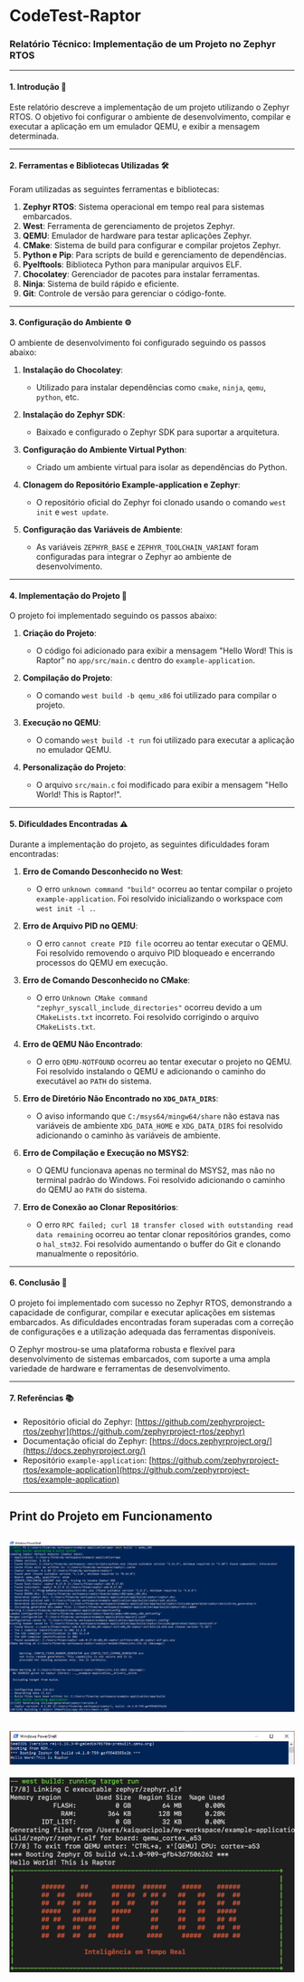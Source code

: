 # CodeTest-Raptor
### Relatório Técnico: Implementação de um Projeto no Zephyr RTOS

---

#### **1. Introdução** 📄
Este relatório descreve a implementação de um projeto utilizando o Zephyr RTOS. O objetivo foi configurar o ambiente de desenvolvimento, compilar e executar a aplicação em um emulador QEMU, e exibir a mensagem determinada.

---

#### **2. Ferramentas e Bibliotecas Utilizadas** 🛠️
Foram utilizadas as seguintes ferramentas e bibliotecas:

1. **Zephyr RTOS**: Sistema operacional em tempo real para sistemas embarcados.
2. **West**: Ferramenta de gerenciamento de projetos Zephyr.
3. **QEMU**: Emulador de hardware para testar aplicações Zephyr.
4. **CMake**: Sistema de build para configurar e compilar projetos Zephyr.
5. **Python e Pip**: Para scripts de build e gerenciamento de dependências.
6. **Pyelftools**: Biblioteca Python para manipular arquivos ELF.
7. **Chocolatey**: Gerenciador de pacotes para instalar ferramentas.
8. **Ninja**: Sistema de build rápido e eficiente.
9. **Git**: Controle de versão para gerenciar o código-fonte.

---

#### **3. Configuração do Ambiente** ⚙️
O ambiente de desenvolvimento foi configurado seguindo os passos abaixo:

1. **Instalação do Chocolatey**:
   - Utilizado para instalar dependências como `cmake`, `ninja`, `qemu`, `python`, etc.

2. **Instalação do Zephyr SDK**:
   - Baixado e configurado o Zephyr SDK para suportar a arquitetura.

3. **Configuração do Ambiente Virtual Python**:
   - Criado um ambiente virtual para isolar as dependências do Python.

4. **Clonagem do Repositório Example-application e Zephyr**:
   - O repositório oficial do Zephyr foi clonado usando o comando `west init` e `west update`.

5. **Configuração das Variáveis de Ambiente**:
   - As variáveis `ZEPHYR_BASE` e `ZEPHYR_TOOLCHAIN_VARIANT` foram configuradas para integrar o Zephyr ao ambiente de desenvolvimento.

---

#### **4. Implementação do Projeto** 🔧
O projeto foi implementado seguindo os passos abaixo:

1. **Criação do Projeto**:
   - O código foi adicionado para exibir a mensagem "Hello Word! This is Raptor" no `app/src/main.c` dentro do `example-application`. 

2. **Compilação do Projeto**:
   - O comando `west build -b qemu_x86` foi utilizado para compilar o projeto.

3. **Execução no QEMU**:
   - O comando `west build -t run` foi utilizado para executar a aplicação no emulador QEMU.

4. **Personalização do Projeto**:
   - O arquivo `src/main.c` foi modificado para exibir a mensagem "Hello World! This is Raptor!".

---

#### **5. Dificuldades Encontradas** ⚠️
Durante a implementação do projeto, as seguintes dificuldades foram encontradas:

1. **Erro de Comando Desconhecido no West**:
   - O erro `unknown command "build"` ocorreu ao tentar compilar o projeto `example-application`. Foi resolvido inicializando o workspace com `west init -l .`.

2. **Erro de Arquivo PID no QEMU**:
   - O erro `cannot create PID file` ocorreu ao tentar executar o QEMU. Foi resolvido removendo o arquivo PID bloqueado e encerrando processos do QEMU em execução.

3. **Erro de Comando Desconhecido no CMake**:
   - O erro `Unknown CMake command "zephyr_syscall_include_directories"` ocorreu devido a um `CMakeLists.txt` incorreto. Foi resolvido corrigindo o arquivo `CMakeLists.txt`.

4. **Erro de QEMU Não Encontrado**:
   - O erro `QEMU-NOTFOUND` ocorreu ao tentar executar o projeto no QEMU. Foi resolvido instalando o QEMU e adicionando o caminho do executável ao `PATH` do sistema.

5. **Erro de Diretório Não Encontrado no `XDG_DATA_DIRS`**:
   - O aviso informando que `C:/msys64/mingw64/share` não estava nas variáveis de ambiente `XDG_DATA_HOME` e `XDG_DATA_DIRS` foi resolvido adicionando o caminho às variáveis de ambiente.

6. **Erro de Compilação e Execução no MSYS2**:
   - O QEMU funcionava apenas no terminal do MSYS2, mas não no terminal padrão do Windows. Foi resolvido adicionando o caminho do QEMU ao `PATH` do sistema.

7. **Erro de Conexão ao Clonar Repositórios**:
   - O erro `RPC failed; curl 18 transfer closed with outstanding read data remaining` ocorreu ao tentar clonar repositórios grandes, como o `hal_stm32`. Foi resolvido aumentando o buffer do Git e clonando manualmente o repositório.

---

#### **6. Conclusão** 🎉
O projeto foi implementado com sucesso no Zephyr RTOS, demonstrando a capacidade de configurar, compilar e executar aplicações em sistemas embarcados. As dificuldades encontradas foram superadas com a correção de configurações e a utilização adequada das ferramentas disponíveis.

O Zephyr mostrou-se uma plataforma robusta e flexível para desenvolvimento de sistemas embarcados, com suporte a uma ampla variedade de hardware e ferramentas de desenvolvimento.

---

#### **7. Referências** 📚
- Repositório oficial do Zephyr: [https://github.com/zephyrproject-rtos/zephyr](https://github.com/zephyrproject-rtos/zephyr)
- Documentação oficial do Zephyr: [https://docs.zephyrproject.org/](https://docs.zephyrproject.org/)
- Repositório `example-application`: [https://github.com/zephyrproject-rtos/example-application](https://github.com/zephyrproject-rtos/example-application)

---

## Print do Projeto em Funcionamento

![Captura de Tela do Projeto](images/Build.PNG)
---
![Captura de Tela do Projeto](images/Run.PNG)
---
![Captura de Tela do Projeto](images/logo.png)

